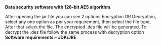 **Data security software with 128-bit AES algorithm.**

After opening the jar file you can see 2 options Encryption OR Decryption, select any one option as per your requirement, then select the file type, After that select the file. The encrypted .des file will be generated. To decrypt the .des file follow the same process with decryption option
**Software requirements:- JDK/JRE**
